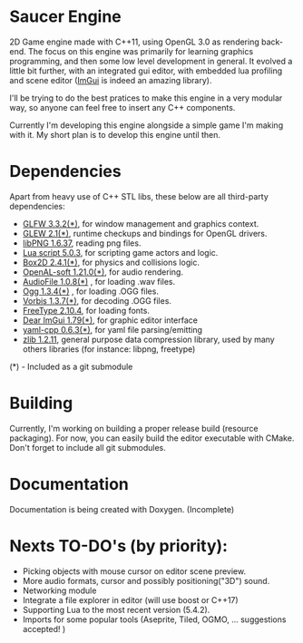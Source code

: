# Saucer Engine
2D Game engine made with C++11, using OpenGL 3.0 as rendering back-end.
The focus on this engine was primarily for learning graphics programming, and then some low level development in general. It evolved a little bit further, with an integrated gui editor, with embedded lua profiling and scene editor ([ImGui](https://github.com/ocornut/imgui) is indeed an amazing library).

I'll be trying to do the best pratices to make this engine in a very modular way, so anyone can feel free to insert any C++ components.

Currently I'm developing this engine alongside a simple game I'm making with it. My short plan is to develop this engine until then.

# Dependencies 
Apart from heavy use of C++ STL libs, these below are all third-party dependencies:
- [GLFW 3.3.2(*)](https://github.com/glfw/glfw/tree/3.3.2), for window management and graphics context.
- [GLEW 2.1(*)](https://github.com/nigels-com/glew/tree/glew-2.1.0), runtime checkups and bindings for OpenGL drivers.
- [libPNG 1.6.37](http://www.libpng.org/pub/png/libpng.html), reading png files.
- [Lua script 5.0.3](https://www.lua.org/home.html), for scripting game actors and logic.
- [Box2D 2.4.1(*)](https://github.com/erincatto/box2d/tree/v2.4.1), for physics and collisions logic.
- [OpenAL-soft 1.21.0(*)](https://github.com/kcat/openal-soft/tree/openal-soft-1.21.0), for audio rendering.
- [AudioFile 1.0.8(*)](https://github.com/adamstark/AudioFile/tree/1.0.8) , for loading .wav files.
- [Ogg 1.3.4(*)](https://gitlab.xiph.org/xiph/ogg) , for loading .OGG files.
- [Vorbis 1.3.7(*)](https://gitlab.xiph.org/xiph/vorbis/-/releases/v1.3.7), for decoding .OGG files.
- [FreeType 2.10.4](https://www.freetype.org/index.html), for loading fonts.
- [Dear ImGui 1.79(*)](https://github.com/ocornut/imgui/tree/v1.79), for graphic editor interface
- [yaml-cpp 0.6.3(*)](https://github.com/jbeder/yaml-cpp/tree/yaml-cpp-0.6.3), for yaml file parsing/emitting
- [zlib 1.2.11](https://zlib.net/), general purpose data compression library, used by many others libraries (for instance: libpng, freetype)

(*) - Included as a git submodule

# Building
Currently, I'm working on building a proper release build (resource packaging). For now, you can easily build the editor executable with CMake. Don't forget to include all git submodules.

# Documentation
Documentation is being created with Doxygen. (Incomplete)

# Nexts TO-DO's (by priority):
- Picking objects with mouse cursor on editor scene preview.
- More audio formats, cursor and possibly positioning("3D") sound.
- Networking module
- Integrate a file explorer in editor (will use boost or C++17) 
- Supporting Lua to the most recent version (5.4.2).
- Imports for some popular tools (Aseprite, Tiled, OGMO, ... suggestions accepted! )
